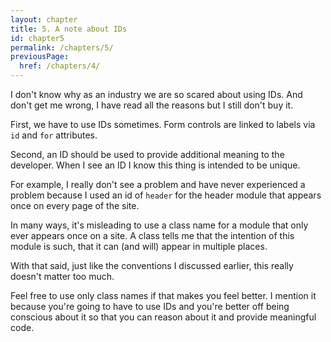 ```yaml
---
layout: chapter
title: 5. A note about IDs
id: chapter5
permalink: /chapters/5/
previousPage:
  href: /chapters/4/
---
```


I don't know why as an industry we are so scared about using IDs. And don't get me wrong, I have read all the reasons but I still don't buy it.

First, we have to use IDs sometimes. Form controls are linked to labels via `id` and `for` attributes.

Second, an ID should be used to provide additional meaning to the developer. When I see an ID I know this thing is intended to be unique.

For example, I really don't see a problem and have never experienced a problem because I used an id of `header` for the header module that appears once on every page of the site.

In many ways, it's misleading to use a class name for a module that only ever appears once on a site. A class tells me that the intention of this module is such, that it can (and will) appear in multiple places.

With that said, just like the conventions I discussed earlier, this really doesn't matter too much.

Feel free to use only class names if that makes you feel better. I mention it because you're going to have to use IDs and you're better off being conscious about it so that you can reason about it and provide meaningful code.
